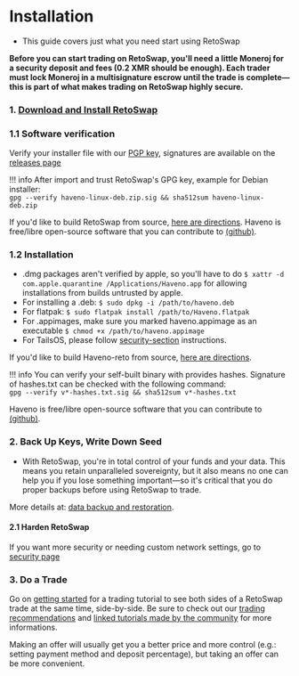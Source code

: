 # Installation

- This guide covers just what you need start using RetoSwap

**Before you can start trading on RetoSwap, you'll need a little Moneroj for a security deposit and fees (0.2 XMR should be enough). Each trader must lock Moneroj in a multisignature escrow until the trade is complete—this is part of what makes trading on RetoSwap highly secure.**

### 1. [Download and Install RetoSwap](https://retoswap.com/#downloads)

### 1.1 Software verification

Verify your installer file with our [PGP key](https://retoswap.com/reto_public.asc), signatures are available on the [releases page](https://github.com/retoaccess1/haveno-reto/releases)

!!! info
    After import and trust RetoSwap's GPG key, example for Debian installer:<br>
    `gpg --verify haveno-linux-deb.zip.sig && sha512sum haveno-linux-deb.zip`

If you'd like to build RetoSwap from source, [here are directions](https://github.com/retoaccess1/haveno-reto/blob/master/docs/installing.md). Haveno is free/libre open-source software that you can contribute to [(github)](https://github.com/retoaccess1/haveno-reto).

### 1.2 Installation

- .dmg packages aren't verified by apple, so you'll have to do ```$ xattr -d com.apple.quarantine /Applications/Haveno.app``` for allowing installations from builds untrusted by apple.
-  For installing a .deb: ```$ sudo dpkg -i /path/to/haveno.deb```
-  For flatpak: ```$ sudo flatpak install /path/to/Haveno.flatpak```
-  For .appimages, make sure you marked haveno.appimage as an executable ```$ chmod +x /path/to/haveno.appimage```
-  For TailsOS, please follow [security-section](./security.md#install-and-use-retoswap-on-tailsos) instructions.

If you'd like to build Haveno-reto from source, [here are directions](https://github.com/retoaccess1/haveno-reto/blob/master/docs/installing.md).

!!! info
    You can verify your self-built binary with provides hashes. Signature of hashes.txt can be checked with the following command:<br>
    `gpg --verify v*-hashes.txt.sig && sha512sum v*-hashes.txt`

Haveno is free/libre open-source software that you can contribute to [(github)](https://github.com/retoaccess1/haveno-reto).

### 2. Back Up Keys, Write Down Seed

- With RetoSwap, you're in total control of your funds and your data. This means you retain unparalleled sovereignty, but it also means no one can help you if you lose something important—so it's critical that you do proper backups before using RetoSwap to trade.

More details at: [data backup and restoration](backup_and_restore.md).

#### 2.1 Harden RetoSwap

If you want more security or needing custom network settings, go to [security page](./security.md)

### 3. Do a Trade

Go on [getting started](./get_started.md) for a trading tutorial to see both sides of a RetoSwap trade at the same time, side-by-side. Be sure to check out our [trading recommendations](./trading-recommendations.md) and [linked tutorials made by the community](https://haveno-reto.com/#posts) for more informations.

Making an offer will usually get you a better price and more control (e.g.: setting payment method and deposit percentage), but taking an offer can be more convenient.
